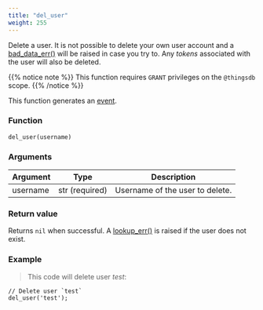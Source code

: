 ```yaml
---
title: "del_user"
weight: 255
---
```


Delete a user. It is not possible to delete your own user account and a [bad_data_err()](../../errors/bad_data_err) will be raised in case you try to.
Any *tokens* associated with the user will also be deleted.

{{% notice note %}}
This function requires `GRANT` privileges on the `@thingsdb` scope.
{{% /notice %}}

This function generates an [event](../../overview/events).

### Function

`del_user(username)`

### Arguments

Argument | Type | Description
-------- | ---- | -----------
username | str (required) | Username of the user to delete.

### Return value

Returns `nil` when successful. A [lookup_err()](../../errors/lookup_err) is raised if the user does not exist.

### Example

> This code will delete user *test*:

```thingsdb,syntax_only,@t
// Delete user `test`
del_user('test');
```
